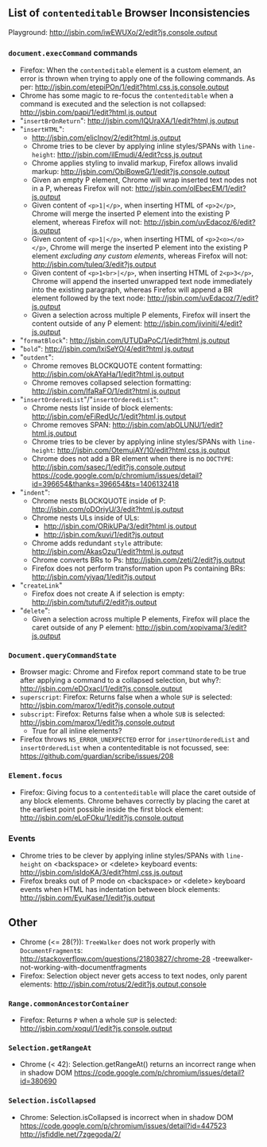 ## List of `contenteditable` Browser Inconsistencies
Playground: http://jsbin.com/iwEWUXo/2/edit?js,console,output

### `document.execCommand` commands
* Firefox: When the `contenteditable` element is a custom element, an error is
  thrown when trying to apply one of the following commands. As per:
  http://jsbin.com/etepiPOn/1/edit?html,css,js,console,output
* Chrome has some magic to re-focus the `contenteditable` when a command is
  executed and the selection is not collapsed:
  http://jsbin.com/papi/1/edit?html,js,output
* "`insertBrOnReturn`": http://jsbin.com/IQUraXA/1/edit?html,js,output
* "`insertHTML`":
  - http://jsbin.com/elicInov/2/edit?html,js,output
  - Chrome tries to be clever by applying inline styles/SPANs with `line-
    height`: http://jsbin.com/ilEmudi/4/edit?css,js,output
  - Chrome applies styling to invalid markup, Firefox allows invalid markup:
    http://jsbin.com/ObiBoweG/1/edit?js,console,output
  - Given an empty P element, Chrome will wrap inserted text nodes not in a P,
    whereas Firefox will not: http://jsbin.com/olEbecEM/1/edit?js,output
  - Given content of `<p>1|</p>`, when inserting HTML of `<p>2</p>`, Chrome will
    merge the inserted P element into the existing P element, whereas Firefox
    will not: http://jsbin.com/uvEdacoz/6/edit?js,output
  - Given content of `<p>1|</p>`, when inserting HTML of `<p>2<o></o></p>`,
    Chrome will merge the inserted P element into the existing P element
    *excluding any custom elements*, whereas Firefox will not:
    http://jsbin.com/tuleq/3/edit?js,output
  - Given content of `<p>1<br>|</p>`, when inserting HTML of `2<p>3</p>`, Chrome
    will append the inserted unwrapped text node immediately into the existing
    paragraph, whereas Firefox will append a BR element followed by the text
    node: http://jsbin.com/uvEdacoz/7/edit?js,output
  - Given a selection across multiple P elements, Firefox will insert the
    content outside of any P element: http://jsbin.com/jiviniti/4/edit?js,output
* "`formatBlock`": http://jsbin.com/UTUDaPoC/1/edit?html,js,output
* "`bold`": http://jsbin.com/IxiSeYO/4/edit?html,js,output
* "`outdent`":
  - Chrome removes BLOCKQUOTE content formatting:
    http://jsbin.com/okAYaHa/1/edit?html,js,output
  - Chrome removes collapsed selection formatting:
    http://jsbin.com/IfaRaFO/1/edit?html,js,output
* "`insertOrderedList`"/"`insertOrderedList`":
  - Chrome nests list inside of block elements:
    http://jsbin.com/eFiRedUc/1/edit?html,js,output
  - Chrome removes SPAN: http://jsbin.com/abOLUNU/1/edit?html,js,output
  - Chrome tries to be clever by applying inline styles/SPANs with `line-
    height`: http://jsbin.com/OtemujAY/10/edit?html,css,js,output
  - Chrome does not add a BR element when there is no `DOCTYPE`:
    http://jsbin.com/sasec/1/edit?js,console,output
    https://code.google.com/p/chromium/issues/detail?id=396654&thanks=396654&ts=1406132418
* "`indent`":
  - Chrome nests BLOCKQUOTE inside of P:
    http://jsbin.com/oDOriyU/3/edit?html,js,output
  - Chrome nests ULs inside of ULs:
    - http://jsbin.com/ORikUPa/3/edit?html,js,output
    - http://jsbin.com/kuvi/1/edit?js,output
  - Chrome adds redundant `style` attribute:
    http://jsbin.com/AkasOzu/1/edit?html,js,output
  - Chrome converts BRs to Ps: http://jsbin.com/zeti/2/edit?js,output
  - Firefox does not perform transformation upon Ps containing BRs:
    http://jsbin.com/yiyaq/1/edit?js,output
* "`createLink`"
  - Firefox does not create A if selection is empty:
    http://jsbin.com/tutufi/2/edit?js,output
* "`delete`":
  - Given a selection across multiple P elements, Firefox will place the caret
    outside of any P element: http://jsbin.com/xopivama/3/edit?js,output

### `Document.queryCommandState`
* Browser magic: Chrome and Firefox report command state to be true after
  applying a command to a collapsed selection, but why?:
  http://jsbin.com/eDOxacI/1/edit?js,console,output
* `superscript`: Firefox: Returns false when a whole `SUP` is selected:
  http://jsbin.com/marox/1/edit?js,console,output
* `subscript`: Firefox: Returns false when a whole `SUB` is selected:
  http://jsbin.com/marox/1/edit?js,console,output
  - True for all inline elements?
* Firefox throws `NS_ERROR_UNEXPECTED` error for `insertUnorderedList` and
  `insertOrderedList` when a contenteditable is not focussed, see:
  https://github.com/guardian/scribe/issues/208

### `Element.focus`
* Firefox: Giving focus to a `contenteditable` will place the caret outside of
  any block elements. Chrome behaves correctly by placing the caret at the
  earliest point possible inside the first block element:
  http://jsbin.com/eLoFOku/1/edit?js,console,output

### Events
* Chrome tries to be clever by applying inline styles/SPANs with `line-height`
  on \<backspace> or \<delete> keyboard events:
  http://jsbin.com/isIdoKA/3/edit?html,css,js,output
* Firefox breaks out of P mode on \<backspace> or \<delete> keyboard events when
  HTML has indentation between block elements:
  http://jsbin.com/EyuKase/1/edit?js,output

## Other
* Chrome (<= 28(?)): `TreeWalker` does not work properly with
  `DocumentFragment`s: http://stackoverflow.com/questions/21803827/chrome-28
  -treewalker-not-working-with-documentfragments
* Firefox: Selection object never gets access to text nodes, only parent
  elements: http://jsbin.com/rotus/2/edit?js,output,console

### `Range.commonAncestorContainer`
* Firefox: Returns `P` when a whole `SUP` is selected:
  http://jsbin.com/xoqul/1/edit?js,console,output

### `Selection.getRangeAt`
* Chrome (< 42): Selection.getRangeAt() returns an incorrect range when in shadow DOM
  https://code.google.com/p/chromium/issues/detail?id=380690

### `Selection.isCollapsed`
* Chrome: Selection.isCollapsed is incorrect when in shadow DOM
  https://code.google.com/p/chromium/issues/detail?id=447523
  http://jsfiddle.net/7zgegoda/2/


